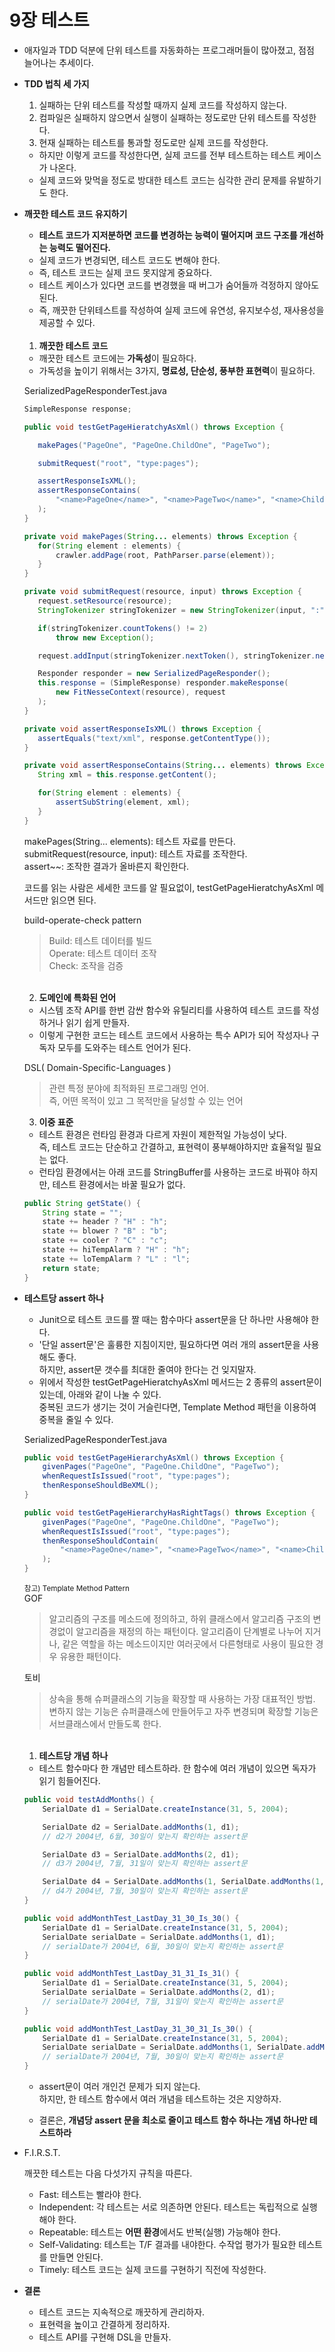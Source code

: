 # 9장 테스트

- 애자일과 TDD 덕분에 단위 테스트를 자동화하는 프로그래머들이 많아졌고, 점점 늘어나는 추세이다.

- **TDD 법칙 세 가지**

    1. ​실패하는 단위 테스트를 작성할 때까지 실제 코드를 작성하지 않는다.
    2. 컴파일은 실패하지 않으면서 실행이 실패하는 정도로만 단위 테스트를 작성한다.
    3. 현재 실패하는 테스트를 통과할 정도로만 실제 코드를 작성한다.  

    - 하지만 이렇게 코드를 작성한다면, 실제 코드를 전부 테스트하는 테스트 케이스가 나온다.         
    - 실제 코드와 맞먹을 정도로 방대한 테스트 코드는 심각한 관리 문제를 유발하기도 한다.

- **깨끗한 테스트 코드 유지하기**

    - **테스트 코드가 지저분하면 코드를 변경하는 능력이 떨어지며 코드 구조를 개선하는 능력도 떨어진다.**  
    - 실제 코드가 변경되면, 테스트 코드도 변해야 한다.  
    - 즉, 테스트 코드는 실제 코드 못지않게 중요하다.  
    - 테스트 케이스가 있다면 코드를 변경했을 때 버그가 숨어들까 걱정하지 않아도 된다.  
    - 즉, 깨끗한 단위테스트를 작성하여 실제 코드에 유연성, 유지보수성, 재사용성을 제공할 수 있다.
    
    <br>

    1. **깨끗한 테스트 코드**

     - 깨끗한 테스트 코드에는 **가독성**이 필요하다.   
     - 가독성을 높이기 위해서는 3가지, **명료성, 단순성, 풍부한 표현력**이 필요하다.

    SerializedPageResponderTest.java
     ```java
    SimpleResponse response;

    public void testGetPageHieratchyAsXml() throws Exception {

        makePages("PageOne", "PageOne.ChildOne", "PageTwo");

        submitRequest("root", "type:pages");

        assertResponseIsXML();
        assertResponseContains(
            "<name>PageOne</name>", "<name>PageTwo</name>", "<name>ChildOne</name>"
        );
    } 

    private void makePages(String... elements) throws Exception {
        for(String element : elements) {
            crawler.addPage(root, PathParser.parse(element));
        }
    }

    private void submitRequest(resource, input) throws Exception {
        request.setResource(resource);
        StringTokenizer stringTokenizer = new StringTokenizer(input, ":");

        if(stringTokenizer.countTokens() != 2)
            throw new Exception();

        request.addInput(stringTokenizer.nextToken(), stringTokenizer.nextToken());

        Responder responder = new SerializedPageResponder();
        this.response = (SimpleResponse) responder.makeResponse(
            new FitNesseContext(resource), request
        );
    }

    private void assertResponseIsXML() throws Exception {
        assertEquals("text/xml", response.getContentType());
    }

    private void assertResponseContains(String... elements) throws Exception {
        String xml = this.response.getContent();

        for(String element : elements) {
            assertSubString(element, xml);
        }
    }
     ```
    makePages(String... elements): 테스트 자료를 만든다.  
    submitRequest(resource, input): 테스트 자료를 조작한다.  
    assert~~: 조작한 결과가 올바른지 확인한다.  
    
    코드를 읽는 사람은 세세한 코드를 알 필요없이, testGetPageHieratchyAsXml 메서드만 읽으면 된다.

    build-operate-check pattern
    > Build: 테스트 데이터를 빌드  
    Operate: 테스트 데이터 조작  
    Check: 조작을 검증  
    
    <br>

    2. **도메인에 특화된 언어**
    
    - 시스템 조작 API를 한번 감싼 함수와 유틸리티를 사용하여 테스트 코드를 작성하거나 읽기 쉽게 만들자.
    - 이렇게 구현한 코드는 테스트 코드에서 사용하는 특수 API가 되어 작성자나 구독자 모두를 도와주는 테스트 언어가 된다.  

    DSL( Domain-Specific-Languages )
    > 관련 특정 분야에 최적화된 프로그래밍 언어.  
    즉, 어떤 목적이 있고 그 목적만을 달성할 수 있는 언어
    
    3. **이중 표준**

    - 테스트 환경은 런타임 환경과 다르게 자원이 제한적일 가능성이 낮다.  
    즉, 테스트 코드는 단순하고 간결하고, 표현력이 풍부해야하지만 효율적일 필요는 없다.
    - 런타임 환경에서는 아래 코드를 StringBuffer를 사용하는 코드로 바꿔야 하지만, 테스트 환경에서는 바꿀 필요가 없다.
    ``` java
    public String getState() {
        String state = "";
        state += header ? "H" : "h";
        state += blower ? "B" : "b";
        state += cooler ? "C" : "c";
        state += hiTempAlarm ? "H" : "h";
        state += loTempAlarm ? "L" : "l";
        return state;
    }
    ```

- **테스트당 assert 하나**

    - Junit으로 테스트 코드를 짤 때는 함수마다 assert문을 단 하나만 사용해야 한다.
    - '단일 assert문'은 훌륭한 지침이지만, 필요하다면 여러 개의 assert문을 사용해도 좋다.  
    하지만, assert문 갯수를 최대한 줄여야 한다는 건 잊지말자.
    - 위에서 작성한 testGetPageHieratchyAsXml 메서드는 2 종류의 assert문이 있는데, 아래와 같이 나눌 수 있다.  
    중복된 코드가 생기는 것이 거슬린다면, Template Method 패턴을 이용하여 중복을 줄일 수 있다.
    
    SerializedPageResponderTest.java
    ``` java
    public void testGetPageHierarchyAsXml() throws Exception {
        givenPages("PageOne", "PageOne.ChildOne", "PageTwo");
        whenRequestIsIssued("root", "type:pages");
        thenResponseShouldBeXML();
    }

    public void testGetPageHierarchyHasRightTags() throws Exception {
        givenPages("PageOne", "PageOne.ChildOne", "PageTwo");
        whenRequestIsIssued("root", "type:pages");
        thenResponseShouldContain(
            "<name>PageOne</name>", "<name>PageTwo</name>", "<name>ChildOne</name>"
        );
    }
    ```

    <small>참고) Template Method Pattern</small>  
    GOF
    > 알고리즘의 구조를 메소드에 정의하고, 하위 클래스에서 알고리즘 구조의 변경없이 알고리즘을 재정의 하는 패턴이다. 알고리즘이 단계별로 나누어 지거나, 같은 역할을 하는 메소드이지만 여러곳에서 다른형태로 사용이 필요한 경우 유용한 패턴이다.

    토비
    >상속을 통해 슈퍼클래스의 기능을 확장할 때 사용하는 가장 대표적인 방법. 변하지 않는 기능은 슈퍼클래스에 만들어두고 자주 변경되며 확장할 기능은 서브클래스에서 만들도록 한다. 

    <br>

    1. **테스트당 개념 하나**

    - 테스트 함수마다 한 개념만 테스트하라. 한 함수에 여러 개념이 있으면 독자가 읽기 힘들어진다.
    ``` java
    public void testAddMonths() {
        SerialDate d1 = SerialDate.createInstance(31, 5, 2004);

        SerialDate d2 = SerialDate.addMonths(1, d1);
        // d2가 2004년, 6월, 30일이 맞는지 확인하는 assert문

        SerialDate d3 = SerialDate.addMonths(2, d1);
        // d3가 2004년, 7월, 31일이 맞는지 확인하는 assert문

        SerialDate d4 = SerialDate.addMonths(1, SerialDate.addMonths(1, d1));
        // d4가 2004년, 7월, 30일이 맞는지 확인하는 assert문
    }
    ```

    ```java
    public void addMonthTest_LastDay_31_30_Is_30() {
        SerialDate d1 = SerialDate.createInstance(31, 5, 2004);
        SerialDate serialDate = SerialDate.addMonths(1, d1);
        // serialDate가 2004년, 6월, 30일이 맞는지 확인하는 assert문
    }

    public void addMonthTest_LastDay_31_31_Is_31() {
        SerialDate d1 = SerialDate.createInstance(31, 5, 2004);
        SerialDate serialDate = SerialDate.addMonths(2, d1);
        // serialDate가 2004년, 7월, 31일이 맞는지 확인하는 assert문
    }

    public void addMonthTest_LastDay_31_30_31_Is_30() {
        SerialDate d1 = SerialDate.createInstance(31, 5, 2004);
        SerialDate serialDate = SerialDate.addMonths(1, SerialDate.addMonths(1, d1));
        // serialDate가 2004년, 7월, 30일이 맞는지 확인하는 assert문
    }
    ```
    - assert문이 여러 개인건 문제가 되지 않는다.  
    하지만, 한 테스트 함수에서 여러 개념을 테스트하는 것은 지양하자.

    - 결론은, **개념당 assert 문을 최소로 줄이고 테스트 함수 하나는 개념 하나만 테스트하라**

- F.I.R.S.T.

    깨끗한 테스트는 다음 다섯가지 규칙을 따른다.
    - Fast: 테스트는 빨라야 한다.  
    - Independent: 각 테스트는 서로 의존하면 안된다. 테스트는 독립적으로 실행해야 한다.
    - Repeatable: 테스트는 **어떤 환경**에서도 반복(실행) 가능해야 한다. 
    - Self-Validating: 테스트는 T/F 결과를 내야한다. 수작업 평가가 필요한 테스트를 만들면 안된다.
    - Timely: 테스트 코드는 실제 코드를 구현하기 직전에 작성한다.

- **결론**

    - 테스트 코드는 지속적으로 깨끗하게 관리하자.  
    - 표현력을 높이고 간결하게 정리하자.  
    - 테스트 API를 구현해 DSL을 만들자.
